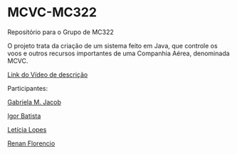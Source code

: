 # MCVC-MC322
Repositório para o Grupo de MC322

O projeto trata da criação de um sistema feito em Java, que controle os voos e outros recursos importantes de uma Companhia Aérea, denominada MCVC.

[Link do Vídeo de descrição](https://drive.google.com/file/d/1EltQjn1IDNjPSTEA6SuVWDK47wQhyGHj/view?usp=sharing)

Participantes:

[Gabriela M. Jacob](https://github.com/gabijacob)

[Igor Batista](https://github.com/IgorEBatista)

[Letícia Lopes](https://github.com/leticialopesms)

[Renan Florencio](https://github.com/RenanFlorencio)

